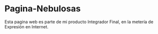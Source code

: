 # Pagina-Nebulosas
Esta pagina web es parte de mi producto Integrador Final, en la metería de Expresión en Internet. 
